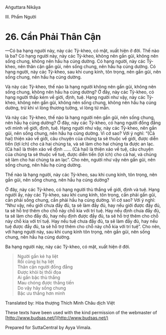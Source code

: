  

Aṅguttara Nikāya

III. Phẩm Người

# 26\. Cần Phải Thân Cận

—Có ba hạng người này, này các Tỷ-kheo, có mặt, xuất hiện ở đời. Thế nào là ba? Có hạng người này, này các Tỷ-kheo, không nên gần gũi, không nên sống chung, không nên hầu hạ cúng dường. Có hạng người, này các Tỷ-kheo, nên thân cận gần gũi, nên sống chung, nên hầu hạ cúng dường. Có hạng người, này các Tỷ-kheo, sau khi cung kính, tôn trọng, nên gần gũi, nên sống chung, nên hầu hạ cúng dường.

Và này các Tỷ-kheo, thế nào là hạng người không nên gần gũi, không nên sống chung, không nên hầu hạ cúng dường? Ở đây, này các Tỷ-kheo, có hạng người thấp kém về giới, định, tuệ. Hạng người như vậy, này các Tỷ-kheo, không nên gần gũi, không nên sống chung, không nên hầu hạ cúng dường, trừ khi vì lòng thương tưởng, vì lòng từ mẫn.

Và này các Tỷ-kheo, thế nào là hạng người nên gần gũi, nên sống chung, nên hầu hạ cúng dường? Ở đây, này các Tỷ-kheo, có hạng người đồng đẳng với mình về giới, định, tuệ. Hạng người như vậy, này các Tỷ-kheo, nên gần gũi, nên sống chung, nên hầu hạ cúng dường. Vì cớ sao? Với ý nghĩ: “(Cả hai) thiện xảo về giới, câu chuyện của chúng ta sẽ thuộc về giới, được diễn tiến (lợi ích) cho cả hai chúng ta, và sẽ làm cho hai chúng ta được an lạc. (Cả hai) là thiện xảo về định ...... (Cả hai) là thiện xảo về tuệ, câu chuyện của chúng ta sẽ thuộc về tuệ, được diễn tiến (lợi ích) cho cả hai, và chúng sẽ làm cho hai chúng ta an lạc”. Cho nên, người như vậy nên gần gũi, nên sống chung, nên hầu hạ cúng dường.

Thế nào là hạng người, này các Tỷ-kheo, sau khi cung kính, tôn trọng, nên gần gũi, nên sống chung, nên hầu hạ cúng dường?

Ở đây, này các Tỷ-kheo, có hạng người thù thắng về giới, định và tuệ. Hạng người ấy, này các Tỷ-kheo, sau khi cung kính, tôn trọng, cần phải gần gũi, cần phải sống chung, cần phải hầu hạ cúng dường. Vì cớ sao? Với ý nghĩ: “Như vậy, nếu giới chưa đầy đủ, ta sẽ làm đầy đủ, hay nếu giới được đầy đủ, ta sẽ hỗ trợ thêm cho chỗ này chỗ kia với trí tuệ. Hay nếu định chưa đầy đủ, ta sẽ làm cho đầy đủ, hay nếu định được đầy đủ, ta sẽ hỗ trợ thêm cho chỗ này chỗ kia với trí tuệ. Hay nếu tuệ chưa đầy đủ, ta sẽ làm đầy đủ, hay nếu tuệ được đầy đủ, ta sẽ hỗ trợ thêm cho chỗ này chỗ kia với trí tuệ”. Cho nên, với hạng người này, sau khi cung kính tôn trọng, nên gần gũi, nên sống chung, nên hầu hạ cúng dường.

Ba hạng người này, này các Tỷ-kheo, có mặt, xuất hiện ở đời.

> Người gần kẻ hạ liệt  
> Rồi cũng bị hạ liệt  
> Thân cận người đồng đẳng  
> Ðược khỏi bị thối đọa  
> Ai gần bậc thù thắng  
> Mau chóng được thăng tiến  
> Do vậy hãy sống chung  
> Bậc ưu thắng hơn mình

Translated by: Hòa thượng Thích Minh Châu dịch Việt

These texts have been used with the kind permission of the webmaster of [http://www.budsas.net/](http://www.budsas.net/)

Prepared for SuttaCentral by Ayya Vimala.
